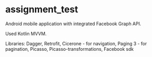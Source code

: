 # assignment_test

Android mobile application with integrated Facebook Graph API.

Used Kotlin MVVM.

Libraries:
Dagger,
Retrofit,
Cicerone - for navigation,
Paging 3 - for pagination,
Picasso,
Picasso-transformations,
Facebook sdk
